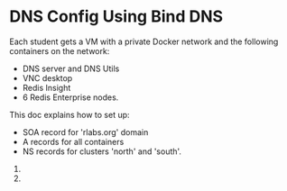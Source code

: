 # DNS Config Using Bind DNS

Each student gets a VM with a private Docker network and the following containers on the network:
- DNS server and DNS Utils
- VNC desktop
- Redis Insight
- 6 Redis Enterprise nodes.

This doc explains how to set up:
- SOA record for 'rlabs.org' domain
- A records for all containers
- NS records for clusters 'north' and 'south'.

1. 

2.
